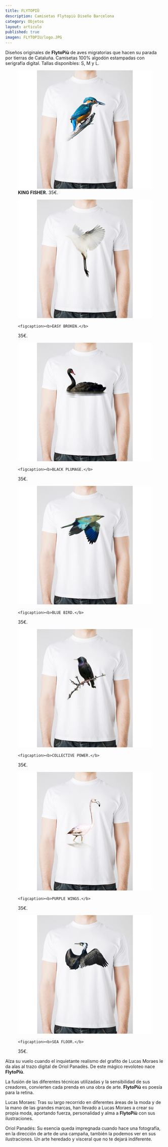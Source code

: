 ```yaml
---
title: FLYTOPIÙ
description: Camisetas Flytopiù Diseño Barcelona
category: Objetos
layout: articulo
published: true
imagen: FLYTOPIU/logo.JPG
---
```

Diseños originales de **FlytoPiù** de aves migratorias que hacen su parada por tierras de Cataluña. Camisetas 100% algodón estampadas con serigrafía digital. Tallas disponibles: S, M y L.

<div class="figure-group">
<figure>
	<a href="/images/FLYTOPIU/king-fisher.jpg"><img src="/images/FLYTOPIU/king-fisher.jpg" alt="Camiseta pájaro Martín Pescador Flytopiù Diseño Barcelona"></a>
	<figcaption><b>KING FISHER.</b>
35€.</figcaption>
</figure>

<figure>
	<a href="/images/FLYTOPIU/easy-broken.jpg"><img src="/images/FLYTOPIU/easy-broken.jpg" alt="Camiseta pájaro Garza Flytopiù Diseño Barcelona"></a>

	<figcaption><b>EASY BROKEN.</b> 
35€.</figcaption>
</figure>

<figure>
	<a href="/images/FLYTOPIU/black-plumage.jpg"><img src="/images/FLYTOPIU/black-plumage.jpg" alt="Camiseta pájaro Cisne Negro Flytopiù Diseño Barcelona"></a>

	<figcaption><b>BLACK PLUMAGE.</b> 
35€.</figcaption>
</figure>

<figure>
	<a href="/images/FLYTOPIU/blue-bird.jpg"><img src="/images/FLYTOPIU/blue-bird.jpg" alt="Camiseta Pájaro Azul Flytopiù Diseño Barcelona"></a>

	<figcaption><b>BLUE BIRD.</b> 
35€.</figcaption>
</figure>

<figure>
	<a href="/images/FLYTOPIU/collective-power.jpg"><img src="/images/FLYTOPIU/collective-power.jpg" alt="Camiseta Pájaro Estornino Flytopiù Diseño Barcelona"></a>

	<figcaption><b>COLLECTIVE POWER.</b> 
35€.</figcaption>
</figure>

<figure>
	<a href="/images/FLYTOPIU/purple-wings.jpg"><img src="/images/FLYTOPIU/purple-wings.jpg" alt="Camiseta Pájaro Flamenco Flytopiù Diseño Barcelona"></a>

	<figcaption><b>PURPLE WINGS.</b> 
35€.</figcaption>
</figure>

<figure>
	<a href="/images/FLYTOPIU/sea-floor.jpg"><img src="/images/FLYTOPIU/sea-floor.jpg" alt="Camiseta Pájaro Cormorán Flytopiù Diseño Barcelona"></a>

	<figcaption><b>SEA FLOOR.</b> 
35€.</figcaption>
</figure>
</div>


Alza su vuelo cuando el inquietante realismo del grafito de Lucas Moraes le da alas al trazo digital de Oriol Panadès. De este mágico revoloteo nace **FlytoPiù**.

La fusión de las diferentes técnicas utilizadas y la sensibilidad de sus creadores, convierten cada prenda en una obra de arte. **FlytoPiù** es poesía para la retina.

Lucas Moraes: Tras su largo recorrido en diferentes áreas de la moda y de la mano de las grandes marcas, han llevado a Lucas Moraes a crear su propia moda, aportando fuerza, personalidad y alma a **FlytoPiù** con sus ilustraciones.

Oriol Panadés: Su esencia queda impregnada cuando hace una fotografía, en la dirección de arte de una campaña, también la podemos ver en sus ilustraciones. Un arte heredado y visceral que no te dejará indiferente. 




